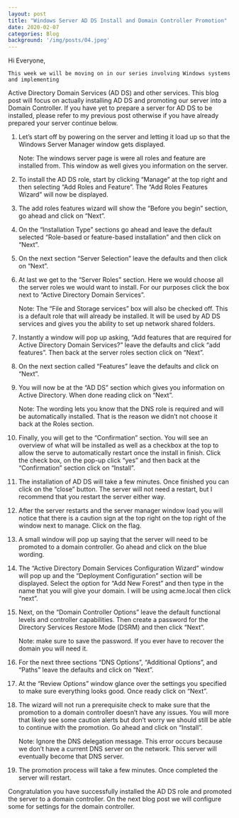 ```yaml
---
layout: post
title: "Windows Server AD DS Install and Domain Controller Promotion"
date: 2020-02-07
categories: Blog
background: '/img/posts/04.jpeg'
---
```


Hi Everyone,

	This week we will be moving on in our series involving Windows systems and implementing
  Active Directory Domain Services (AD DS) and other services. This blog post will focus
  on actually installing AD DS and promoting our server into a Domain Controller. If you
  have yet to prepare a server for AD DS to be installed, please refer to my previous post
  otherwise if you have already prepared your server continue below.

1. Let’s start off by powering on the server and letting it load up so that the Windows Server
   Manager window gets displayed.

      Note: The windows server page is were all roles and feature are installed from.
      This window as well gives you information on the server.

2. To install the AD DS role, start by clicking “Manage” at the top right and then selecting “Add
   Roles and Feature”. The “Add Roles Features Wizard” will now be displayed.

3. The add roles features wizard will show the “Before you begin” section, go ahead and click on
   “Next”.

4. On the “Installation Type” sections go ahead and leave the default selected “Role-based or
   feature-based installation” and then click on “Next”.

5. On the next section “Server Selection” leave the defaults and then click on “Next”.

6. At last we get to the “Server Roles” section. Here we would choose all the server roles we would
   want to install. For our purposes click the box next to “Active Directory Domain Services”.

      Note: The “File and Storage services” box will also be checked off. This is a
      default role that will already be installed. It will be used by AD DS services
      and gives you the ability to set up network shared folders.

7. Instantly a window will pop up asking, “Add features that are required for Active Directory Domain
   Services?” leave the defaults and click “add features”. Then back at the server roles section click
   on “Next”.

8. On the next section called “Features” leave the defaults and click on “Next”.

9. You will now be at the “AD DS” section which gives you information on Active Directory. When done
   reading click on “Next”.

      Note: The wording lets you know that the DNS role is required and will be
      automatically installed. That is the reason we didn’t not choose it back
      at the Roles section.

10. Finally, you will get to the “Confirmation” section. You will see an overview of what will be installed
    as well as a checkbox at the top to allow the serve to automatically restart once the install in finish.
    Click the check box, on the pop-up click “yes” and then back at the “Confirmation” section click on
    “Install”.

11.	The installation of AD DS will take a few minutes. Once finished you can click on the “close” button. The
    server will not need a restart, but I recommend that you restart the server either way.

12.	After the server restarts and the server manager window load you will notice that there is a caution sign
    at the top right on the top right of the window next to manage. Click on the flag.

13.	A small window will pop up saying that the server will need to be promoted to a domain controller. Go ahead
    and click on the blue wording.

14.	 The “Active Directory Domain Services Configuration Wizard” window will pop up and the “Deployment
     Configuration” section will be displayed. Select the option for “Add New Forest” and then type in the
     name that you will give your domain. I will be using acme.local then click “next”.

15.	Next, on the “Domain Controller Options” leave the default functional levels and controller capabilities.
    Then create a password for the Directory Services Restore Mode (DSRM) and then click “Next”.

      Note: make sure to save the password. If you ever have to recover the domain
      you will need it.

16.	For the next three sections “DNS Options”, “Additional Options”, and “Paths” leave the defaults and click
    on “Next”.

17.	At the “Review Options” window glance over the settings you specified to make sure everything looks good.
    Once ready click on “Next”.

18.	The wizard will not run a prerequisite check to make sure that the promotion to a domain controller doesn’t
    have any issues. You will more that likely see some caution alerts but don’t worry we should still be able
    to continue with the promotion. Go ahead and click on “Install”.

    Note: Ignore the DNS delegation message. This error occurs because we don’t
    have a current DNS server on the network. This server will eventually become
    that DNS server.

19.	The promotion process will take a few minutes. Once completed the server will restart.

Congratulation you have successfully installed the AD DS role and promoted the server to a domain controller.
On the next blog post we will configure some for settings for the domain controller.

